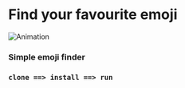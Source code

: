 # Find your favourite emoji
![Animation](https://user-images.githubusercontent.com/79334944/227750427-cc481526-84db-4796-bfc4-de71cff65d71.gif)
### Simple emoji finder
### `clone ==> install ==> run`

